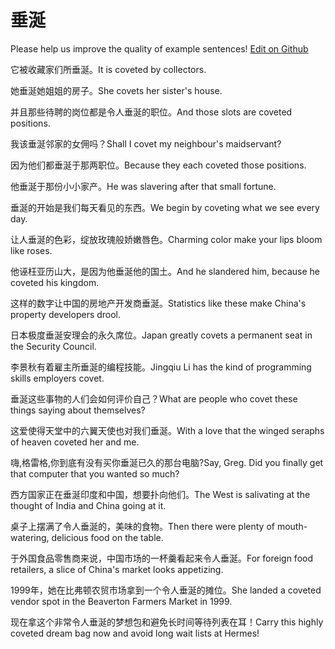 # 垂涎

Please help us improve the quality of example sentences! [Edit on Github](https://github.com/jiyushe/jiyu-example-sentence-source/blob/main/chinese/chuixian.md)

<p><span class="chinese">它被收藏家们所垂涎。</span><span class="english">It is coveted by collectors.</span></p>

<p><span class="chinese">她垂涎她姐姐的房子。</span><span class="english">She covets her sister's house.</span></p>

<p><span class="chinese">并且那些待聘的岗位都是令人垂涎的职位。</span><span class="english">And those slots are coveted positions.</span></p>

<p><span class="chinese">我该垂涎邻家的女佣吗？</span><span class="english">Shall I covet my neighbour's maidservant?</span></p>

<p><span class="chinese">因为他们都垂涎于那两职位。</span><span class="english">Because they each coveted those positions.</span></p>

<p><span class="chinese">他垂涎于那份小小家产。</span><span class="english">He was slavering after that small fortune.</span></p>

<p><span class="chinese">垂涎的开始是我们每天看见的东西。</span><span class="english">We begin by coveting what we see every day.</span></p>

<p><span class="chinese">让人垂涎的色彩，绽放玫瑰般娇嫩唇色。</span><span class="english">Charming color make your lips bloom like roses.</span></p>

<p><span class="chinese">他诬枉亚历山大，是因为他垂涎他的国土。</span><span class="english">And he slandered him, because he coveted his kingdom.</span></p>

<p><span class="chinese">这样的数字让中国的房地产开发商垂涎。</span><span class="english">Statistics like these make China's property developers drool.</span></p>

<p><span class="chinese">日本极度垂涎安理会的永久席位。</span><span class="english">Japan greatly covets a permanent seat in the Security Council.</span></p>

<p><span class="chinese">李景秋有着雇主所垂涎的编程技能。</span><span class="english">Jingqiu Li has the kind of programming skills employers covet.</span></p>

<p><span class="chinese">垂涎这些事物的人们会如何评价自己？</span><span class="english">What are people who covet these things saying about themselves?</span></p>

<p><span class="chinese">这爱使得天堂中的六翼天使也对我们垂涎。</span><span class="english">With a love that the winged seraphs of heaven coveted her and me.</span></p>

<p><span class="chinese">嗨,格雷格,你到底有没有买你垂涎已久的那台电脑?</span><span class="english">Say, Greg. Did you finally get that computer that you wanted so much?</span></p>

<p><span class="chinese">西方国家正在垂涎印度和中国，想要扑向他们。</span><span class="english">The West is salivating at the thought of India and China going at it.</span></p>

<p><span class="chinese">桌子上摆满了令人垂涎的，美味的食物。</span><span class="english">Then there were plenty of mouth-watering, delicious food on the table.</span></p>

<p><span class="chinese">于外国食品零售商来说，中国市场的一杯羹看起来令人垂涎。</span><span class="english">For foreign food retailers, a slice of China's market looks appetizing.</span></p>

<p><span class="chinese">1999年，她在比弗顿农贸市场拿到一个令人垂涎的摊位。</span><span class="english">She landed a coveted vendor spot in the Beaverton Farmers Market in 1999.</span></p>

<p><span class="chinese">现在拿这个非常令人垂涎的梦想包和避免长时间等待列表在耳！</span><span class="english">Carry this highly coveted dream bag now and avoid long wait lists at Hermes!</span></p>

